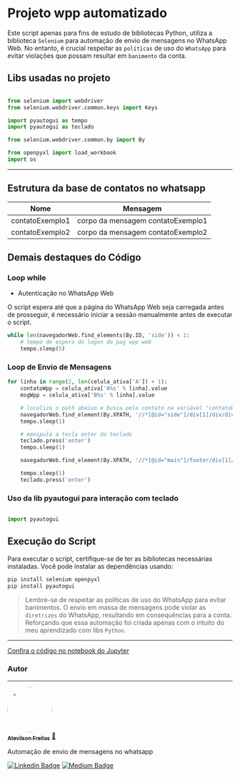# Projeto wpp automatizado

Este script apenas para fins de estudo de bibliotecas Python, utiliza a biblioteca `Selenium` para automação de envio de mensagens no WhatsApp Web. No entanto, é crucial respeitar as `políticas` de uso do `WhatsApp` para evitar violações que possam resultar em `banimento` da conta.

## Libs usadas no projeto

```python

from selenium import webdriver
from selenium.webdriver.common.keys import Keys

import pyautogui as tempo
import pyautogui as teclado

from selenium.webdriver.common.by import By

from openpyxl import load_workbook
import os
```
---

## Estrutura da base de contatos no whatsapp

| Nome         | Mensagem                   |
|--------------|----------------------------|
| contatoExemplo1     | corpo da mensagem contatoExemplo1 |
| contatoExemplo2     | corpo da mensagem contatoExemplo2 | 


## Demais destaques do Código

### Loop while
- Autenticação no WhatsApp Web

O script espera até que a página do WhatsApp Web seja carregada antes de prosseguir, é necessário iniciar a sessão manualmente antes de executar o script.

```python
while len(navegadorWeb.find_elements(By.ID, 'side')) < 1:
    # tempo de espera do logon da pag wpp web
    tempo.sleep(5)
```

### Loop de Envio de Mensagens
```python
for linha in range(2, len(celula_ativa['A']) + 1):
    contatoWpp = celula_ativa['A%s' % linha].value
    msgWpp = celula_ativa['B%s' % linha].value

    # localiza o path abaixo e busca pelo contato na variável "contatoWpp"
    navegadorWeb.find_element(By.XPATH, '//*[@id="side"]/div[1]/div/div[2]/div[2]/div/div[1]').send_keys(contatoWpp)
    tempo.sleep(1)

    # manipula a tecla enter do teclado
    teclado.press('enter')
    tempo.sleep(1)

    navegadorWeb.find_element(By.XPATH, '//*[@id="main"]/footer/div[1]/div/span[2]/div/div[2]/div[1]/div/div[1]').send_keys(msgWpp)

    tempo.sleep(1)
    teclado.press('enter')

```

### Uso da lib pyautogui para interação com teclado
```python

import pyautogui

```

## Execução do Script
Para executar o script, certifique-se de ter as bibliotecas necessárias instaladas. Você pode instalar as dependências usando:

```bash
pip install selenium openpyxl
pip install pyautogui
```

>Lembre-se de respeitar as políticas de uso do WhatsApp para evitar banimentos. O envio em massa de mensagens pode violar as `diretrizes` do WhatsApp, resultando em consequências para a conta. Reforçando que essa automação foi criada apenas com o intuito do meu aprendizado com libs `Python`.

---

[Confira o código no notebook do Jupyter]()


### Autor
---

<a href="https://medium.com/@freitas.atevilson/inova%C3%A7%C3%A3o-sim-todos-podemos-inovar-18934cfb787e">
 <img style="border-radius: 50%;" src="https://avatars.githubusercontent.com/u/62858618?s=400&u=5f6e68fa29a7808de7e4954f4017bae120585572&v=4" width="100px;" alt=""/>
 <br />
 <sub><b>Atevilson Freitas</b></sub></a> <a href="https://medium.com/@freitas.atevilson/inova%C3%A7%C3%A3o-sim-todos-podemos-inovar-18934cfb787e">🚀</a>


Automação de envio de mensagens no whatsapp

[![Linkedin Badge](https://img.shields.io/badge/LinkedIn-0077B5?style=for-the-badge&logo=linkedin&logoColor=white)](https://www.linkedin.com/in/atevilson-freitas/) 
[![Medium Badge](https://img.shields.io/badge/Medium-12100E?style=for-the-badge&logo=medium&logoColor=white)](https://medium.com/@freitas.atevilson/inova%C3%A7%C3%A3o-sim-todos-podemos-inovar-18934cfb787e)
